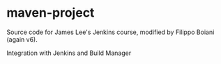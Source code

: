 # maven-project
Source code for James Lee's Jenkins course, modified by Filippo Boiani (again v6). 

Integration with Jenkins and Build Manager
